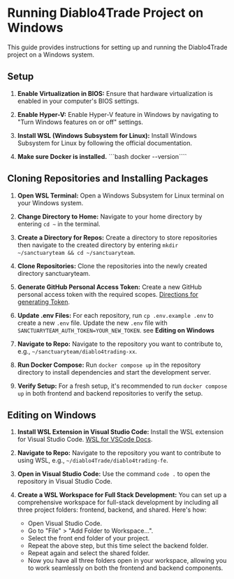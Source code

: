 # Running Diablo4Trade Project on Windows

This guide provides instructions for setting up and running the Diablo4Trade project on a Windows system.

## Setup

1. **Enable Virtualization in BIOS:**
   Ensure that hardware virtualization is enabled in your computer's BIOS settings.

2. **Enable Hyper-V:**
   Enable Hyper-V feature in Windows by navigating to "Turn Windows features on or off" settings.

3. **Install WSL (Windows Subsystem for Linux):**
   Install Windows Subsystem for Linux by following the official documentation.

4. **Make sure Docker is installed.**
   ```bash docker --version````

## Cloning Repositories and Installing Packages

1. **Open WSL Terminal:**
   Open a Windows Subsystem for Linux terminal on your Windows system.

2. **Change Directory to Home:**
   Navigate to your home directory by entering `cd ~` in the terminal.

3. **Create a Directory for Repos:**
   Create a directory to store repositories then navigate to the created directory by entering `mkdir ~/sanctuaryteam && cd ~/sanctuaryteam`.

4. **Clone Repositories:**
   Clone the repositories into the newly created directory sanctuaryteam.

5. **Generate GitHub Personal Access Token:**
   Create a new GitHub personal access token with the required scopes. [Directions for generating Token](https://github.com/settings/tokens/new).

6. **Update .env Files:**
   For each repository, run `cp .env.example .env` to create a new `.env` file.
   Update the new `.env` file with `SANCTUARYTEAM_AUTH_TOKEN=YOUR_NEW_TOKEN`.  see __Editing on Windows__

7. **Navigate to Repo:**
   Navigate to the repository you want to contribute to, e.g., `~/sanctuaryteam/diablo4trading-xx`.

8. **Run Docker Compose:**
   Run `docker compose up` in the repository directory to install dependencies and start the development server.

9. **Verify Setup:**
   For a fresh setup, it's recommended to run `docker compose up` in both frontend and backend repositories to verify the setup.

## Editing on Windows

1. **Install WSL Extension in Visual Studio Code:**
   Install the WSL extension for Visual Studio Code. [WSL for VSCode Docs](https://marketplace.visualstudio.com/items?itemName=ms-vscode-remote.remote-wsl).

2. **Navigate to Repo:**
   Navigate to the repository you want to contribute to using WSL, e.g., `~/diablo4Trade/diablo4trading-fe`.

3. **Open in Visual Studio Code:**
   Use the command `code .` to open the repository in Visual Studio Code.

4. **Create a WSL Workspace for Full Stack Development:**
   You can set up a comprehensive workspace for full-stack development by including all three project folders: frontend, backend, and shared. Here's how:

   - Open Visual Studio Code.
   - Go to "File" > "Add Folder to Workspace...".
   - Select the front end folder of your project.
   - Repeat the above step, but this time select the backend folder.
   - Repeat again and select the shared folder.
   - Now you have all three folders open in your workspace, allowing you to work seamlessly on both the frontend and backend components.
